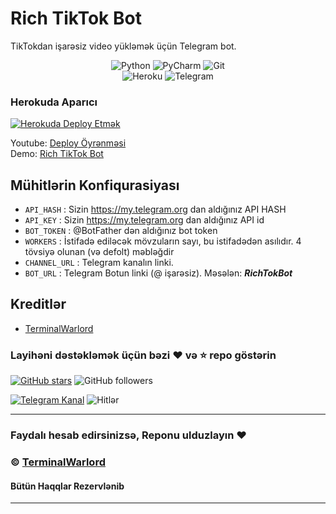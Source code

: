 

# Rich TikTok Bot
TikTokdan işarəsiz video yükləmək üçün Telegram bot.
<div align="center">
<img alt="Python" src="https://img.shields.io/badge/python-%2314354C.svg?&style=for-the-badge&logo=python&logoColor=white"/>
<img alt="PyCharm" src="https://img.shields.io/badge/PyCharm-000000.svg?&style=for-the-badge&logo=PyCharm&logoColor=white"/>
<img alt="Git" src="https://img.shields.io/badge/git-%23F05033.svg?&style=for-the-badge&logo=git&logoColor=white"/>
</div>
<div align="center">
<img alt="Heroku" src="https://img.shields.io/badge/Heroku-purple?&style=for-the-badge&logoColor=white&logo=heroku"/>
<img alt="Telegram" src="https://img.shields.io/badge/Telegram-blue?&style=for-the-badge&logoColor=white&logo=telegram"/>
</div>
 


### Herokuda Aparıcı

<p><a href="https://heroku.com/deploy?template=https://github.com/elxan626/RichTikTok/tree/master"><img src="https://www.herokucdn.com/deploy/button.svg" alt="Herokuda Deploy Etmək"/></a></p>

Youtube: [Deploy Öyrənməsi](https://youtu.be/LOK3lfJ9ous)<br>
Demo: [Rich TikTok Bot](https://t.me/RichTokBot)

## Mühitlərin Konfiqurasiyası
- `API_HASH` : Sizin https://my.telegram.org dan aldığınız API HASH
- `API_KEY` : Sizin https://my.telegram.org dan aldığınız API id
- `BOT_TOKEN` : @BotFather dən aldığınız bot token
- `WORKERS` : İstifadə ediləcək mövzuların sayı, bu istifadədən asılıdır. 4 tövsiyə olunan (və defolt) məbləğdir
- `CHANNEL_URL` : Telegram kanalın linki.
- `BOT_URL` : Telegram Botun linki (@ işarəsiz). Məsələn: **_RichTokBot_**




## Kreditlər
- [TerminalWarlord](https://github.com/TerminalWarlord)
### Layihəni dəstəkləmək üçün bəzi ❤️ və ⭐ repo göstərin

[![GitHub stars](https://img.shields.io/github/stars/TerminalWarlord/Tiktok-Downloader-Bot.svg?style=social&label=Star)](https://github.com/TerminalWarlord/) ![GitHub followers](https://img.shields.io/github/followers/TerminalWarlord.svg?style=social&label=Follow)

[![Telegram Kanal](https://img.shields.io/badge/Telegram-Channel-orange)](https://t.me/RichBotNews)
![Hitlər](https://hits.seeyoufarm.com/api/count/incr/badge.svg?url=https://github.com/elxan626/RichTikTok)

---
### Faydalı hesab edirsinizsə, Reponu ulduzlayın :heart:
### © [TerminalWarlord](https://t.me/JayBeeBots)
#### Bütün Haqqlar Rezervlənib
---
